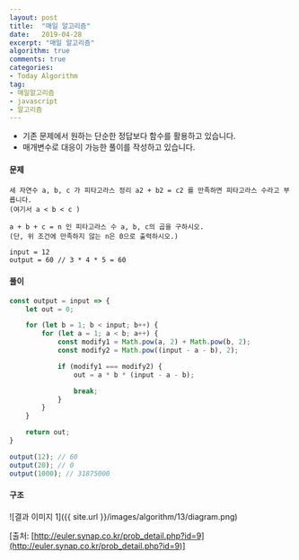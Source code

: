 ```yaml
---
layout: post
title:  "매일 알고리즘"
date:   2019-04-28
excerpt: "매일 알고리즘"
algorithm: true
comments: true
categories:
- Today Algorithm
tag:
- 매일알고리즘
- javascript
- 알고리즘
---
```


* 기존 문제에서 원하는 단순한 정답보다 함수를 활용하고 있습니다.
* 매개변수로 대응이 가능한 풀이를 작성하고 있습니다.

#### 문제
```
세 자연수 a, b, c 가 피타고라스 정리 a2 + b2 = c2 를 만족하면 피타고라스 수라고 부릅니다.
(여기서 a < b < c )

a + b + c = n 인 피타고라스 수 a, b, c의 곱을 구하시오.
(단, 위 조건에 만족하지 않는 n은 0으로 출력하시오.)

input = 12
output = 60 // 3 * 4 * 5 = 60
```

#### 풀이
```javascript
const output = input => {
    let out = 0;

    for (let b = 1; b < input; b++) {
        for (let a = 1; a < b; a++) {
            const modify1 = Math.pow(a, 2) + Math.pow(b, 2);
            const modify2 = Math.pow((input - a - b), 2);

            if (modify1 === modify2) {
                out = a * b * (input - a - b);

                break;
            }
        }
    }

    return out;
}

output(12); // 60
output(20); // 0
output(1000); // 31875000
```

#### 구조
![결과 이미지 1]({{ site.url }}/images/algorithm/13/diagram.png)

[출처: [http://euler.synap.co.kr/prob_detail.php?id=9](http://euler.synap.co.kr/prob_detail.php?id=9)]
